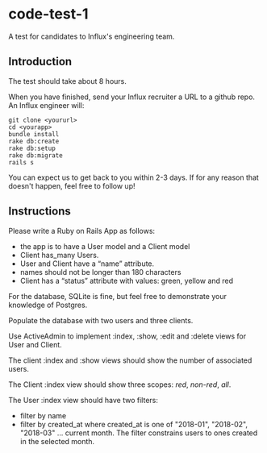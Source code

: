 # code-test-1
A test for candidates to Influx's engineering team.

## Introduction

The test should take about 8 hours.

When you have finished, send your Influx recruiter a URL to a github repo.  An Influx engineer will:
```
git clone <yoururl>
cd <yourapp>
bundle install
rake db:create
rake db:setup
rake db:migrate
rails s
```
You can expect us to get back to you within 2-3 days.  If for any reason that doesn't happen, feel free to follow up!

## Instructions

Please write a Ruby on Rails App as follows:

* the app is to have a User model and a Client model
* Client has_many Users.
* User and Client have a “name” attribute.
* names should not be longer than 180 characters
* Client has a “status” attribute with values: green, yellow and red

For the database, SQLite is fine, but feel free to demonstrate your knowledge of Postgres.

Populate the database with two users and three clients.

Use ActiveAdmin to implement :index, :show, :edit and :delete views for User and Client.

The client :index and :show views should show the number of associated users.

The Client :index view should show three scopes: *red*, *non-red*, *all*.

The User :index view should have two filters:
* filter by name
* filter by created_at where created_at is one of "2018-01", "2018-02", "2018-03" ... current month. The filter constrains users to ones created in the selected month.
